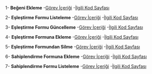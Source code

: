 1- **Beğeni Ekleme**
-[Görev İçeriği](../UseCases/begeni_ekleme.pdf)
-[İlgili Kod Sayfası](../Desktop/Petfix/PetFix/lib/pages/maching/Animaldetailpage.dart)


2- **Eşleştirme Formu Listeleme**
-[Görev İçeriği](../UseCases/Eslestirme_formu_listeleme.pdf)
-[İlgili Kod Sayfası](../Desktop/Petfix/PetFix/lib/pages/maching/Animal_listpage.dart)


3- **Eşleştirme Formu Güncelleme**
-[Görev İçeriği](../UseCases/Eslestirme_formunda_guncelleme.pdf)
-[İlgili Kod Sayfası](../Desktop/Petfix/PetFix/lib/pages/maching/Updateanimalpage.dart)


4- **Eşleştirme Formuna Ekleme**
-[Görev İçeriği](../UseCases/Eslestirme_formuna_ekleme.pdf)
-[İlgili Kod Sayfası](../Desktop/Petfix/PetFix/lib/pages/maching/Add_animalpage.dart)



5- **Eşleştirme Formundan Silme**
-[Görev İçeriği](../UseCases/Eslestirme_formundan_silme.pdf)
-[İlgili Kod Sayfası](../Desktop/Petfix/PetFix/lib/pages/maching/Animal_listpage.dart)


6- **Sahiplendirme Formuna Ekleme**
-[Görev İçeriği](../UseCases/sahiplendime_formuna_ekleme.pdf)
-[İlgili Kod Sayfası](../Desktop/Petfix/PetFix/lib/pages/Adoption/adoption.dart)



7- **Sahiplendirme Formu Listeleme**
-[Görev İçeriği](../UseCases/sahiplendirme_formu_listeleme.pdf)
-[İlgili Kod Sayfası](../Desktop/Petfix/PetFix/lib/pages/Adoption/adoption.dart)
